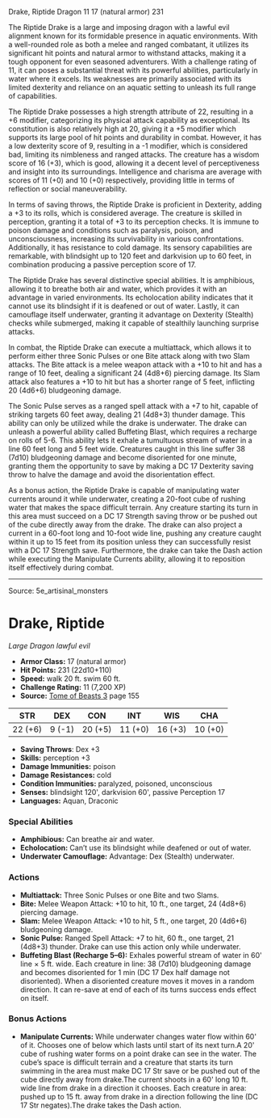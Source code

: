 <MonsterName/>Drake, Riptide</MonsterName>
<CreatureType/>Dragon</CreatureType>
<CR/>11</CR>
<AC/>17 (natural armor)</AC>
<HP/>231</HP>
<summary>The Riptide Drake is a large and imposing dragon with a lawful evil alignment known for its formidable presence in aquatic environments. With a well-rounded role as both a melee and ranged combatant, it utilizes its significant hit points and natural armor to withstand attacks, making it a tough opponent for even seasoned adventurers. With a challenge rating of 11, it can poses a substantial threat with its powerful abilities, particularly in water where it excels. Its weaknesses are primarily associated with its limited dexterity and reliance on an aquatic setting to unleash its full range of capabilities. </summary>

<detail>

The Riptide Drake possesses a high strength attribute of 22, resulting in a +6 modifier, categorizing its physical attack capability as exceptional. Its constitution is also relatively high at 20, giving it a +5 modifier which supports its large pool of hit points and durability in combat. However, it has a low dexterity score of 9, resulting in a -1 modifier, which is considered bad, limiting its nimbleness and ranged attacks. The creature has a wisdom score of 16 (+3), which is good, allowing it a decent level of perceptiveness and insight into its surroundings. Intelligence and charisma are average with scores of 11 (+0) and 10 (+0) respectively, providing little in terms of reflection or social maneuverability.

In terms of saving throws, the Riptide Drake is proficient in Dexterity, adding a +3 to its rolls, which is considered average. The creature is skilled in perception, granting it a total of +3 to its perception checks. It is immune to poison damage and conditions such as paralysis, poison, and unconsciousness, increasing its survivability in various confrontations. Additionally, it has resistance to cold damage. Its sensory capabilities are remarkable, with blindsight up to 120 feet and darkvision up to 60 feet, in combination producing a passive perception score of 17.

The Riptide Drake has several distinctive special abilities. It is amphibious, allowing it to breathe both air and water, which provides it with an advantage in varied environments. Its echolocation ability indicates that it cannot use its blindsight if it is deafened or out of water. Lastly, it can camouflage itself underwater, granting it advantage on Dexterity (Stealth) checks while submerged, making it capable of stealthily launching surprise attacks.

In combat, the Riptide Drake can execute a multiattack, which allows it to perform either three Sonic Pulses or one Bite attack along with two Slam attacks. The Bite attack is a melee weapon attack with a +10 to hit and has a range of 10 feet, dealing a significant 24 (4d8+6) piercing damage. Its Slam attack also features a +10 to hit but has a shorter range of 5 feet, inflicting 20 (4d6+6) bludgeoning damage. 

The Sonic Pulse serves as a ranged spell attack with a +7 to hit, capable of striking targets 60 feet away, dealing 21 (4d8+3) thunder damage. This ability can only be utilized while the drake is underwater. The drake can unleash a powerful ability called Buffeting Blast, which requires a recharge on rolls of 5-6. This ability lets it exhale a tumultuous stream of water in a line 60 feet long and 5 feet wide. Creatures caught in this line suffer 38 (7d10) bludgeoning damage and become disoriented for one minute, granting them the opportunity to save by making a DC 17 Dexterity saving throw to halve the damage and avoid the disorientation effect.

As a bonus action, the Riptide Drake is capable of manipulating water currents around it while underwater, creating a 20-foot cube of rushing water that makes the space difficult terrain. Any creature starting its turn in this area must succeed on a DC 17 Strength saving throw or be pushed out of the cube directly away from the drake. The drake can also project a current in a 60-foot long and 10-foot wide line, pushing any creature caught within it up to 15 feet from its position unless they can successfully resist with a DC 17 Strength save. Furthermore, the drake can take the Dash action while executing the Manipulate Currents ability, allowing it to reposition itself effectively during combat.</detail>



---

Source: 5e_artisinal_monsters

# Drake, Riptide

*Large* *Dragon* *lawful evil*

- **Armor Class:** 17 (natural armor)
- **Hit Points:** 231 (22d10+110)
- **Speed:** walk 20 ft. swim 60 ft.
- **Challenge Rating:** 11 (7,200 XP)
- **Source:** [Tome of Beasts 3](https://koboldpress.com/kpstore/product/tome-of-beasts-3-for-5th-edition/) page 155

| STR | DEX | CON | INT | WIS | CHA |
| --- | --- | --- | --- | --- | --- |
| 22 (+6) | 9 (-1) | 20 (+5) | 11 (+0) | 16 (+3) | 10 (+0) |

- **Saving Throws**: Dex +3
- **Skills:** perception +3
- **Damage Immunities:** poison
- **Damage Resistances:** cold
- **Condition Immunities:** paralyzed, poisoned, unconscious
- **Senses:** blindsight 120', darkvision 60', passive Perception 17
- **Languages:** Aquan, Draconic

### Special Abilities

- **Amphibious:** Can breathe air and water.
- **Echolocation:** Can’t use its blindsight while deafened or out of water.
- **Underwater Camouflage:** Advantage: Dex (Stealth) underwater.

### Actions

- **Multiattack:** Three Sonic Pulses or one Bite and two Slams.
- **Bite:** Melee Weapon Attack: +10 to hit, 10 ft., one target, 24 (4d8+6) piercing damage.
- **Slam:** Melee Weapon Attack: +10 to hit, 5 ft., one target, 20 (4d6+6) bludgeoning damage.
- **Sonic Pulse:** Ranged Spell Attack: +7 to hit, 60 ft., one target, 21 (4d8+3) thunder. Drake can use this action only while underwater.
- **Buffeting Blast (Recharge 5–6):** Exhales powerful stream of water in 60' line × 5 ft. wide. Each creature in line: 38 (7d10) bludgeoning damage and becomes disoriented for 1 min (DC 17 Dex half damage not disoriented). When a disoriented creature moves it moves in a random direction. It can re-save at end of each of its turns success ends effect on itself.

### Bonus Actions

- **Manipulate Currents:** While underwater changes water flow within 60' of it. Chooses one of below which lasts until start of its next turn.A 20' cube of rushing water forms on a point drake can see in the water. The cube’s space is difficult terrain and a creature that starts its turn swimming in the area must make DC 17 Str save or be pushed out of the cube directly away from drake.The current shoots in a 60' long 10 ft. wide line from drake in a direction it chooses. Each creature in area: pushed up to 15 ft. away from drake in a direction following the line (DC 17 Str negates).The drake takes the Dash action.




